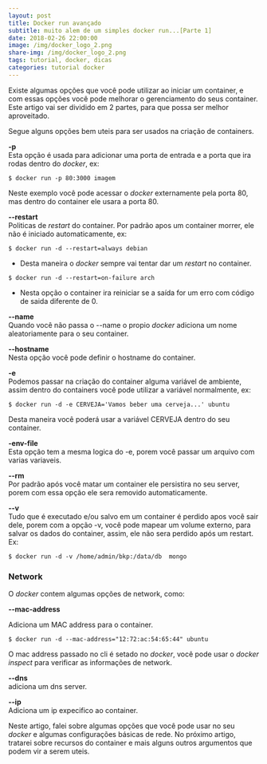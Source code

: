```yaml
---
layout: post
title: Docker run avançado
subtitle: muito alem de um simples docker run...[Parte 1]
date: 2018-02-26 22:00:00
image: /img/docker_logo_2.png
share-img: /img/docker_logo_2.png
tags: tutorial, docker, dicas
categories: tutorial docker
---
```


Existe algumas opções que você pode utilizar ao iniciar um container, e com essas opções você pode melhorar o gerenciamento do seus container. Este artigo vai ser dividido em 2 partes, para que possa ser melhor aproveitado.  

Segue alguns opções bem uteis para ser usados na criação de containers.

**-p**  
Esta opção é usada para adicionar uma porta de entrada e a porta que ira rodas dentro do *docker*, ex:  

`$ docker run -p 80:3000 imagem`  

Neste exemplo você pode acessar o *docker* externamente pela porta 80, mas dentro do container ele usara a porta 80.  

**-\-restart**  
Politicas de *restart* do container. Por padrão apos um container morrer, ele não é iniciado automaticamente, ex:  

`$ docker run -d --restart=always debian`  
* Desta maneira o *docker* sempre vai tentar dar um *restart* no container.  

`$ docker run -d --restart=on-failure arch`

* Nesta opção o container ira reiniciar se a saída for um erro com código de saida diferente de 0.  

**-\-name**  
Quando você não passa o -\-name o propio *docker* adiciona um nome aleatoriamente para o seu container.

**-\-hostname**  
Nesta opção você pode definir o hostname do container.  

**-e**  
Podemos  passar na criação do container alguma variável de ambiente, assim dentro do containers você pode utilizar a variável normalmente, ex:  

`$ docker run -d -e CERVEJA='Vamos beber uma cerveja...' ubuntu`  

Desta maneira você poderá usar  a variável CERVEJA dentro do seu container.  

**-env-file**  
Esta opção tem a mesma logica do -e, porem você passar um arquivo com varias variaveis.  


**-\-rm**  
Por padrão após você matar um container ele persistira no seu server, porem com essa opção ele sera removido automaticamente.  


**-\-v**  
Tudo que é executado e/ou salvo em um container é perdido apos você sair dele, porem com a opção -v, você pode mapear um volume externo, para salvar os dados do container, assim, ele não sera perdido após um restart. Ex:  

`$ docker run -d -v /home/admin/bkp:/data/db  mongo`  


### Network
O *docker* contem algumas opções de network, como:  

**-\-mac-address**  

Adiciona um  MAC address para o container.  

`$ docker run -d --mac-address="12:72:ac:54:65:44" ubuntu`  

O mac address passado no cli é setado no *docker*, você pode usar o *docker inspect* para verificar as informações de network.

**-\-dns**  
adiciona um dns server.  

**-\-ip**  
Adiciona um ip expecifico ao container.  


Neste artigo, falei sobre algumas opções que você pode usar no seu *docker* e algumas configurações básicas de rede. No próximo artigo, tratarei sobre recursos do container e mais alguns outros argumentos que podem vir a serem uteis.
